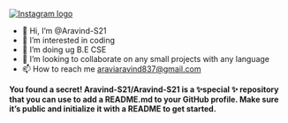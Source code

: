 [![Instagram logo](https://www.google.com/imgres?imgurl=https%3A%2F%2F1000logos.net%2Fwp-content%2Fuploads%2F2017%2F02%2FInstagram-app-logo.jpg&imgrefurl=https%3A%2F%2F1000logos.net%2Finstagram-logo%2F&tbnid=XDeSWylATAiqJM&vet=12ahUKEwiL2JvkgcXyAhWNVCsKHZLnBMgQMygPegUIARDtAQ..i&docid=EQSQBx3e2exEMM&w=1428&h=1080&q=instagram%20logo&ved=2ahUKEwiL2JvkgcXyAhWNVCsKHZLnBMgQMygPegUIARDtAQ)](https://www.instagram.com/_aravind_selvaraj_/)

- 👋 Hi, I’m @Aravind-S21
- 👀 I’m interested in coding
- 🌱 I’m doing ug B.E CSE
- 💞️ I’m looking to collaborate on any small projects with any language
- 📫 How to reach me araviaravind837@gmail.com


**You found a secret! Aravind-S21/Aravind-S21 is a ✨special ✨ repository that you can use to add a README.md to your GitHub profile. Make sure it’s public and initialize it with a README to get started.**
